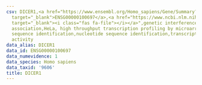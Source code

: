 ```yaml
---
csv: DICER1,<a href="https://www.ensembl.org/Homo_sapiens/Gene/Summary?db=core;g=ENSG00000100697"
  target="_blank">ENSG00000100697</a>,<a href="https://www.ncbi.nlm.nih.gov/pubmed/17216044"
  target="_blank"><i class="fas fa-file"></i></a>",genetic interference,functional
  association,HeLa, high throughput transcription profiling by microarray,nucleotide
  sequence identification,nucleotide sequence identification,transcriptional regulation,down-regulates
  activity
data_alias: DICER1
data_id: ENSG00000100697
data_numevidence: 1
data_species: Homo sapiens
data_taxid: '9606'
title: DICER1
---
```

